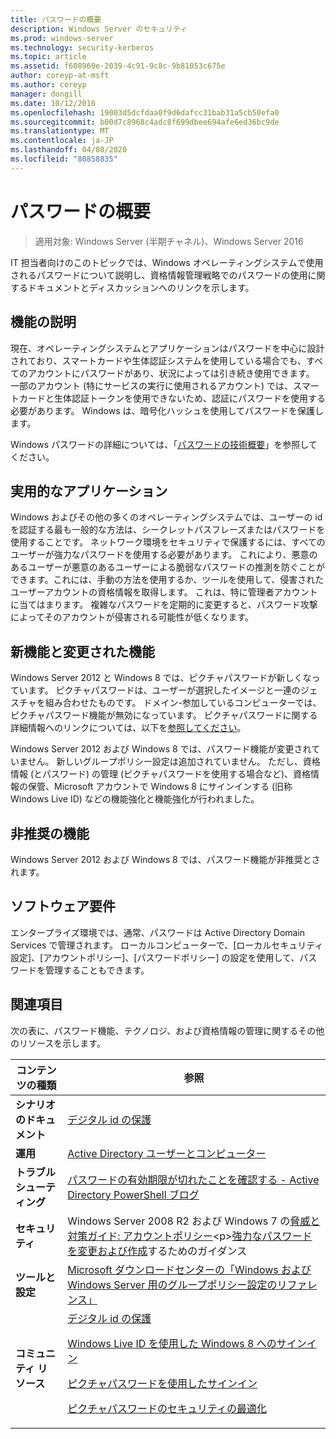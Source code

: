 ```yaml
---
title: パスワードの概要
description: Windows Server のセキュリティ
ms.prod: windows-server
ms.technology: security-kerberos
ms.topic: article
ms.assetid: f608960e-2039-4c91-9c8c-9b81053c675e
author: coreyp-at-msft
ms.author: coreyp
manager: dongill
ms.date: 10/12/2016
ms.openlocfilehash: 19003d5dcfdaa0f9d6dafcc31bab31a5cb50efa0
ms.sourcegitcommit: b00d7c8968c4adc8f699dbee694afe6ed36bc9de
ms.translationtype: MT
ms.contentlocale: ja-JP
ms.lasthandoff: 04/08/2020
ms.locfileid: "80858835"
---
```

# <a name="passwords-overview"></a>パスワードの概要

>適用対象: Windows Server (半期チャネル)、Windows Server 2016

IT 担当者向けのこのトピックでは、Windows オペレーティングシステムで使用されるパスワードについて説明し、資格情報管理戦略でのパスワードの使用に関するドキュメントとディスカッションへのリンクを示します。

## <a name="feature-description"></a><a name="BKMK_OVER"></a>機能の説明
現在、オペレーティングシステムとアプリケーションはパスワードを中心に設計されており、スマートカードや生体認証システムを使用している場合でも、すべてのアカウントにパスワードがあり、状況によっては引き続き使用できます。 一部のアカウント (特にサービスの実行に使用されるアカウント) では、スマートカードと生体認証トークンを使用できないため、認証にパスワードを使用する必要があります。 Windows は、暗号化ハッシュを使用してパスワードを保護します。

Windows パスワードの詳細については、「[パスワードの技術概要](https://technet.microsoft.com/library/hh994558(WS.10).aspx)」を参照してください。

## <a name="practical-applications"></a><a name="BKMK_APP"></a>実用的なアプリケーション
Windows およびその他の多くのオペレーティングシステムでは、ユーザーの id を認証する最も一般的な方法は、シークレットパスフレーズまたはパスワードを使用することです。 ネットワーク環境をセキュリティで保護するには、すべてのユーザーが強力なパスワードを使用する必要があります。 これにより、悪意のあるユーザーが悪意のあるユーザーによる脆弱なパスワードの推測を防ぐことができます。これには、手動の方法を使用するか、ツールを使用して、侵害されたユーザーアカウントの資格情報を取得します。 これは、特に管理者アカウントに当てはまります。 複雑なパスワードを定期的に変更すると、パスワード攻撃によってそのアカウントが侵害される可能性が低くなります。

## <a name="new-and-changed-functionality"></a><a name="BKMK_NEW"></a>新機能と変更された機能
Windows Server 2012 と Windows 8 では、ピクチャパスワードが新しくなっています。 ピクチャパスワードは、ユーザーが選択したイメージと一連のジェスチャを組み合わせたものです。 ドメイン\-参加しているコンピューターでは、ピクチャパスワード機能が無効になっています。 ピクチャパスワードに関する詳細情報へのリンクについては、以下を[参照してください](#BKMK_LINKS)。

Windows Server 2012 および Windows 8 では、パスワード機能が変更されていません。 新しいグループポリシー設定は追加されていません。 ただし、資格情報 \(とパスワード\) の管理 (ピクチャパスワードを使用する場合など)、資格情報の保管、Microsoft アカウントで Windows 8 にサインインする (旧称 Windows Live ID) などの機能強化と機能強化が行われました。

## <a name="deprecated-functionality"></a><a name="BKMK_DEP"></a>非推奨の機能
Windows Server 2012 および Windows 8 では、パスワード機能が非推奨とされます。

## <a name="software-requirements"></a><a name="BKMK_SOFT"></a>ソフトウェア要件
エンタープライズ環境では、通常、パスワードは Active Directory Domain Services で管理されます。 ローカルコンピューターで、[ローカルセキュリティ設定]、[アカウントポリシー]、[パスワードポリシー] の設定を使用して、パスワードを管理することもできます。

## <a name="see-also"></a><a name="BKMK_LINKS"></a>関連項目
次の表に、パスワード機能、テクノロジ、および資格情報の管理に関するその他のリソースを示します。

|コンテンツの種類|参照|
|--------|-------|
|**シナリオのドキュメント**|[デジタル id の保護](https://blogs.msdn.com/b/b8/archive/2011/12/14/protecting-your-digital-identity.aspx)|
|**運用**|[Active Directory ユーザーとコンピューター](https://technet.microsoft.com/library/cc754217.aspx)|
|**トラブルシューティング**|[パスワードの有効期限が切れたことを確認する \- Active Directory PowerShell ブログ](https://blogs.msdn.com/b/adpowershell/archive/2010/08/09/9970198.aspx)|
|**セキュリティ**| Windows Server 2008 R2 および Windows 7 の[脅威と対策ガイド: アカウントポリシー](https://technet.microsoft.com/library/hh125920(v=ws.10).aspx)<p>[強力なパスワードを変更および作成](https://www.microsoft.com/security/online-privacy/passwords-create.aspx)するためのガイダンス|
|**ツールと設定**|[Microsoft ダウンロードセンターの「Windows および Windows Server 用のグループポリシー設定のリファレンス」](https://www.microsoft.com/download/en/details.aspx?amp;displaylang=en&displaylang=en&id=25250)|
|**コミュニティ リソース**|[デジタル id の保護](https://blogs.msdn.com/b/b8/archive/2011/12/14/protecting-your-digital-identity.aspx)<p>[Windows Live ID を使用した Windows 8 へのサインイン](https://blogs.msdn.com/b/b8/archive/2011/09/26/signing-in-to-windows-8-with-a-windows-live-id.aspx)<p>[ピクチャパスワードを使用したサインイン](https://blogs.msdn.com/b/b8/archive/2011/12/16/signing-in-with-a-picture-password.aspx)<p>[ピクチャパスワードのセキュリティの最適化](https://blogs.msdn.com/b/b8/archive/2011/12/19/optimizing-picture-password-security.aspx)|


